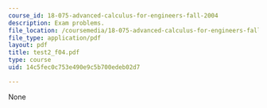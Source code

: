 ```yaml
---
course_id: 18-075-advanced-calculus-for-engineers-fall-2004
description: Exam problems.
file_location: /coursemedia/18-075-advanced-calculus-for-engineers-fall-2004/14c5fec0c753e490e9c5b700edeb02d7_test2_f04.pdf
file_type: application/pdf
layout: pdf
title: test2_f04.pdf
type: course
uid: 14c5fec0c753e490e9c5b700edeb02d7

---
```

None
